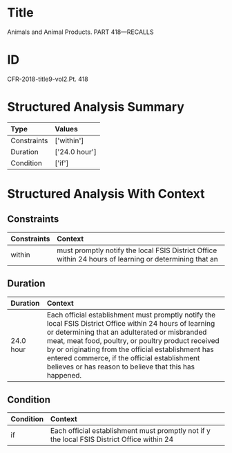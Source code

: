 # Title

 Animals and Animal Products. PART 418—RECALLS


# ID

 CFR-2018-title9-vol2.Pt. 418


# Structured Analysis Summary

| Type        | Values        |
|:------------|:--------------|
| Constraints | ['within']    |
| Duration    | ['24.0 hour'] |
| Condition   | ['if']        |


# Structured Analysis With Context

 


## Constraints

| Constraints   | Context                                                                                                |
|:--------------|:-------------------------------------------------------------------------------------------------------|
| within        | must promptly notify the local FSIS District Office within 24 hours of learning or determining that an |


## Duration

| Duration   | Context                                                                                                                                                                                                                                                                                                                                                                            |
|:-----------|:-----------------------------------------------------------------------------------------------------------------------------------------------------------------------------------------------------------------------------------------------------------------------------------------------------------------------------------------------------------------------------------|
| 24.0 hour  | Each official establishment must promptly notify the local FSIS District Office within 24 hours of learning or determining that an adulterated or misbranded meat, meat food, poultry, or poultry product received by or originating from the official establishment has entered commerce, if the official establishment believes or has reason to believe that this has happened. |


## Condition

| Condition   | Context                                                                                     |
|:------------|:--------------------------------------------------------------------------------------------|
| if          | Each official establishment must promptly not if y the local FSIS District Office within 24 |


